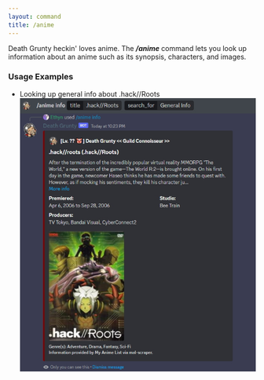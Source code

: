 ```yaml
---
layout: command
title: /anime
---
```


Death Grunty heckin' loves anime. The ***/anime*** command lets you look up information about an anime such as its synopsis, characters, and images.

### Usage Examples

- Looking up general info about .hack//Roots
![Looking up general info about .hack//Roots](../images/examples/anime-generalinfo.jpg)